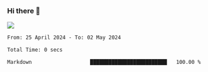 ### Hi there 👋️

![](https://komarev.com/ghpvc/?username=Loner1024)

<!--START_SECTION:waka-->

```txt
From: 25 April 2024 - To: 02 May 2024

Total Time: 0 secs

Markdown                   █████████████████████████   100.00 %
```

<!--END_SECTION:waka-->



